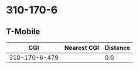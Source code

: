# 310-170-6
## T-Mobile


| CGI | Nearest CGI | Distance |
|-----|-------------|----------|
| 310-170-6-479 |  | 0.0 |
